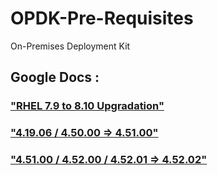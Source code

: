 # OPDK-Pre-Requisites
On-Premises Deployment Kit

## Google Docs :
### ["RHEL 7.9 to 8.10 Upgradation"](https://docs.google.com/document/d/1_EYJRxjfI7dlr7XZiXTZwc7bUN00zmdJFUONb8pxsfM/edit?tab=t.0#heading=h.duhc3ql958ii)

###  ["4.19.06 / 4.50.00 => 4.51.00"](https://docs.google.com/document/d/1_EYJRxjfI7dlr7XZiXTZwc7bUN00zmdJFUONb8pxsfM/edit?tab=t.0#heading=h.opbj9rb7c1w)

### ["4.51.00 / 4.52.00 / 4.52.01 => 4.52.02"](https://docs.google.com/document/d/1_EYJRxjfI7dlr7XZiXTZwc7bUN00zmdJFUONb8pxsfM/edit?tab=t.0#heading=h.j93noixnrwxp)



